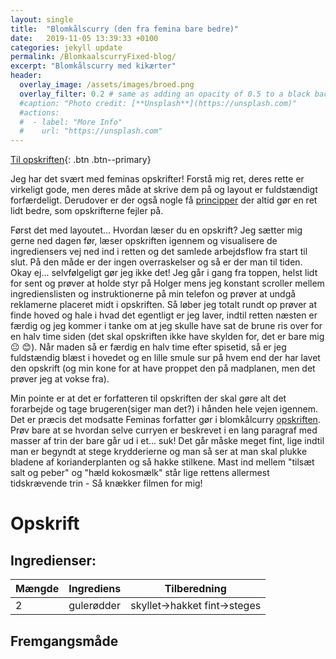 ```yaml
---
layout: single
title:  "Blomkålscurry (den fra femina bare bedre)"
date:   2019-11-05 13:39:33 +0100
categories: jekyll update
permalink: /BlomkaalscurryFixed-blog/
excerpt: "Blomkålscurry med kikærter"
header:
  overlay_image: /assets/images/broed.png
  overlay_filter: 0.2 # same as adding an opacity of 0.5 to a black background
  #caption: "Photo credit: [**Unsplash**](https://unsplash.com)"
  #actions:
  #  - label: "More Info"
  #    url: "https://unsplash.com"
---
```

[Til opskriften](#opskrift){: .btn .btn--primary}

Jeg har det svært med feminas opskrifter! Forstå mig ret, deres rette er virkeligt gode, men deres måde at skrive dem på og layout er fuldstændigt forfærdeligt. Derudover er der også nogle få [principper][principper] der altid gør en ret lidt bedre, som opskrifterne fejler på.

Først det med layoutet... 
Hvordan læser du en opskrift? Jeg sætter mig gerne ned dagen før, læser opskriften igennem og visualisere de ingrediensers vej ned ind i retten og det samlede arbejdsflow fra start til slut. På den måde er der ingen overraskelser og så er der man til tiden. Okay ej... selvfølgeligt gør jeg ikke det! Jeg går i gang fra toppen, helst lidt for sent og prøver at holde styr på Holger mens jeg konstant scroller mellem ingredienslisten og instruktionerne på min telefon og prøver at undgå reklamerne placeret midt i opskriften. Så løber jeg totalt rundt op prøver at finde hoved og hale i hvad det egentligt er jeg laver, indtil retten næsten er færdig og jeg kommer i tanke om at jeg skulle have sat de brune ris over for en halv time siden (det skal opskriften ikke have skylden for, det er bare mig :neutral_face: :blush:). Når maden så er færdig en halv time efter spisetid, så er jeg fuldstændig blæst i hovedet og en lille smule sur på hvem end der har lavet den opskrift (og min kone for at have proppet den på madplanen, men det prøver jeg at vokse fra).

Min pointe er at det er forfatteren til opskriften der skal gøre alt det forarbejde og tage brugeren(siger man det?) i hånden hele vejen igennem. Det er præcis det modsatte Feminas forfatter gør i blomkålcurry [opskriften][opskrift]. Prøv bare at se hvordan selve curryen er beskrevet i en lang paragraf med masser af trin der bare går ud i et... suk! 
Det går måske meget fint, lige indtil man er begyndt at stege krydderierne og man så ser at man skal plukke bladene af korianderplanten og så hakke stilkene. Mast ind mellem "tilsæt salt og peber" og "hæld kokosmælk" står lige rettens allermest tidskrævende trin - Så knækker filmen for mig! 

# Opskrift

## Ingredienser: 

| Mængde | Ingrediens | Tilberedning |
|-----|-------|------------|
|2 | gulerødder | skyllet->hakket fint->steges | 

## Fremgangsmåde






[Cleaned]: /BlomkaalscurryFixed-blog/
[opskrift]: https://www.femina.dk/mad/hovedretter/blomkaalskarry-med-sproede-kikaerter
[principper]:   /principper/